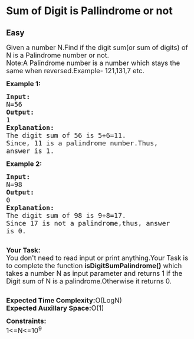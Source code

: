 # Sum of Digit is Pallindrome or not
## Easy
<div class="problems_problem_content__Xm_eO"><p><span style="font-size:18px">Given a number N.Find if the digit sum(or sum of digits) of N is a Palindrome number or not.<br>
Note:A Palindrome number is a number which stays the same when reversed.Example- 121,131,7 etc.</span></p>

<p><strong><span style="font-size:18px">Example 1:</span></strong></p>

<pre><span style="font-size:18px"><strong>Input:</strong>
N=56
<strong>Output:</strong>
1
<strong>Explanation:</strong>
The digit sum of 56 is 5+6=11.
Since, 11 is a palindrome number.Thus,
answer is 1.</span></pre>

<p><strong><span style="font-size:18px">Example 2:</span></strong></p>

<pre><span style="font-size:18px"><strong>Input:</strong>
N=98
<strong>Output:</strong>
0
<strong>Explanation:</strong>
The digit sum of 98 is 9+8=17.
Since 17 is not a palindrome,thus, answer
is 0.</span></pre>

<p><br>
<span style="font-size:18px"><strong>Your Task:</strong><br>
You don't need to read input or print anything.Your Task is to complete the function <strong>isDigitSumPalindrome()</strong> which takes a number N as input parameter and returns 1 if the Digit sum of N is a palindrome.Otherwise it returns 0.</span></p>

<p><br>
<span style="font-size:18px"><strong>Expected Time Complexity:</strong>O(LogN)<br>
<strong>Expected Auxillary Space:</strong>O(1)</span></p>

<p><span style="font-size:18px"><strong>Constraints:</strong><br>
1&lt;=N&lt;=10<sup>9</sup></span></p>
</div>